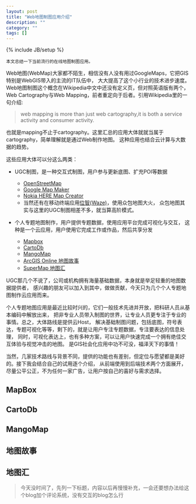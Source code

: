 ```yaml
---
layout: post
title: "Web地图制图应用介绍"
description: ""
category: ""
tags: []
---
```

{% include JB/setup %}

    本文总结一下当前流行的在线地图制图应用。

Web地图(WebMap)大家都不陌生，相信没有人没有用过GoogleMaps，它把GIS特别是WebGIS带入的主流的IT队伍中，
大大提高了这个小行业的技术进步速度。Web地图制图这个概念在Wikipedia中文中还没有定义页，但对照英语版有两个，
Web Cartography与Web Mapping，前者重定向于后者。引用Wikipedia里的一句介绍:
> web mapping is more than just web cartography,it is both a service activity and consumer activity.

也就是mapping不止于cartography。这里汇总的应用大体就就当属于cartography，简单理解就是通过Web制作地图。
这种应用也结合云计算与大数据的趋势。

这些应用大体可以分这么两类：

* UGC制图，是一种交互式制图，用户参与更新底图、扩充POI等数据

    * [OpenStreetMap](http://www.openstreetmap.org)
    * [Google Map Maker](https://www.google.com/mapmaker)
    * [Nokia HERE Map Creator](http://heremaps.cn/mapcreator)
    * 当然还有在移动终端应用[位智(Waze)](https://www.waze.com/editor/)，使用众包地图大火，
    众包地图其实与这里的UGC制图相差不多，就当算高阶模式。

* 个人专题地图制作，用户提供专题数据，使用应用平台完成可视化与交互，
这种是一个云应用，用户使用它完成工作或作品，然后共享分发

    * [Mapbox](https://tiles.mapbox.com/sw897)
    * [CartoDb](https://sw897.cartodb.com/dashboard/)
    * [MangoMap](https://mangomap.com/maps)
    * [ArcGIS Online 地图故事](http://storymaps.arcgisonline.cn/home/index.html)
    * [SuperMap 地图汇](http://www.dituhui.com/)

UGC那几个不说了，公司或机构拥有海量基础数据，本身就是举足轻重的地图数据提供者，
感兴趣的朋友可以加入到其中，做做贡献，今天只为几个个人专题地图制作云应用而来。

个人专题地图应用是最近比较时兴的，它们一般技术先进并开放，把科研人员从基本编码中解放出来，
把非专业人员带入制图的世界，让专业人员更专注于专业的事情。总之，大体路线是提供云Host，
解决基础制图问题，包括底图，符号表达，专题可视化等等，剩下的，就是让用户专注专题数据，专注要表达的信息处理，
同时，可视化表达上，也有多种方案，可以让用户快速完成一个拥有绝佳交互体验与视觉冲击的地图。
是GIS社会化应用中功不可没，福泽天下的事情！

当然，几家技术路线与背景不同，提供的功能也有差别，但定位与愿望都是美好的。接下我会结合自己的试用逐个介绍，
从前端使用到后端技术两个方面展开，尽量公平公正，不为任何一家广告，让用户按自己的喜好与需求选择。

## MapBox

## CartoDb

## MangoMap

## 地图故事

## 地图汇

> 今天没时间了，先列一下标题，内容以后再慢慢补充，一会还要想办法给这个blog加个评论系统，没有交互的blog怎么行





